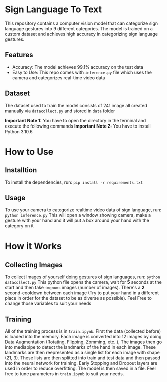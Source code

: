 # Sign Language To Text

This repository contains a computer vision model that can categorize sign language gestures into 9 different categories. The model is trained on a custom dataset and achieves high accuracy in categorizing sign language gestures.

## Features

* Accuracy: The model achieves 99.1% accuracy on the test data
* Easy to Use: This repo comes with `inference.py` file which uses the camera and categorizes real-time video data

## Dataset

The dataset used to train the model consists of 241 image all created manually via `datacollect.py` and stored in `data` folder

**Important Note 1:** You have to open the directory in the terminal and execute the following commands
**Important Note 2:** You have to install Python 3.10.6
# How to Use
## Installtion
To install the dependencies, run:
```pip install -r requirements.txt```
## Usage
To use your camera to categorize realtime video data of sign language, run:
```python inference.py```
This will open a window showing camera, make a gesture with your hand and it will put a box around your hand with the category on it

# How it Works
## Collecting Images
To collect Images of yourself doing gestures of sign languages, run:
```python datacollect.py```
This python file opens the camera, wait for **5** seconds at the start and then take `imgnums` images (number of images). There's a **2** second-cooldown between each image (Try to put your hand in a different place in order for the dataset to be as diverse as possible). Feel Free to change those variables to suit your needs

## Training
All of the training process is in `train.ipynb`. First the data (collected before) is loaded into the memory. Each image is converted into 12 images by doing Data Augmentation (Rotating, Flipping, Zomming, etc..), The images then go into mediapipe to detect the landmarks of the hand in each image. These landmarks are then reepresented as a single list for each image with shape (21, 3). These lists are then splitted into train and test data and then passed into the neural network for training. Early Stopping and Dropout layers are used in order to reduce overfitting. The model is then saved in a file.
Feel free to tune parameters in `train.ipynb` to suit your needs.
